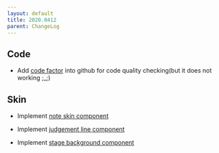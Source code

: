 ```yaml
---
layout: default
title: 2020.0412
parent: ChangeLog
---
```


## Code

- Add [code factor](https://www.codefactor.io/dashboard) into github for code quality checking(but it does not working ;_;)

## Skin 

 - Implement [note skin component](https://github.com/osu-Karaoke/osu-Karaoke/pull/51)
 
 - Implement [judgement line component](https://github.com/osu-Karaoke/osu-Karaoke/pull/54)

 - Implement [stage background component](https://github.com/osu-Karaoke/osu-Karaoke/pull/55)

